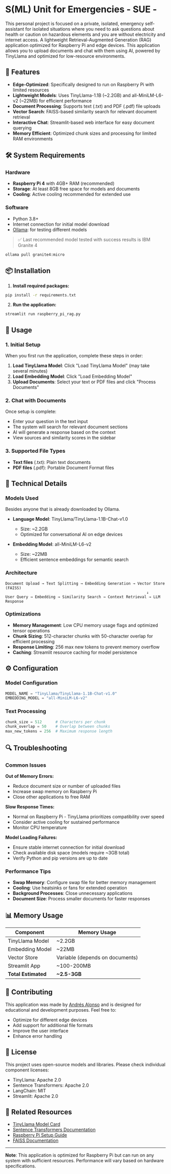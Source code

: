 
# S(ML) Unit for Emergencies - SUE -

This personal project is focused on a private, isolated, emergency self-assistant for isolated situations where you need to ask questions about health or caution on hazardous elements and you are without electricity and internet access.
A lightweight Retrieval-Augmented Generation (RAG) application optimized for Raspberry Pi and edge devices. This application allows you to upload documents and chat with them using AI, powered by TinyLlama and optimized for low-resource environments.

## 🚀 Features

- **Edge-Optimized**: Specifically designed to run on Raspberry Pi with limited resources
- **Lightweight Models**: Uses TinyLlama-1.1B (~2.2GB) and all-MiniLM-L6-v2 (~22MB) for efficient performance
- **Document Processing**: Supports text (.txt) and PDF (.pdf) file uploads
- **Vector Search**: FAISS-based similarity search for relevant document retrieval
- **Interactive Chat**: Streamlit-based web interface for easy document querying
- **Memory Efficient**: Optimized chunk sizes and processing for limited RAM environments

## 🛠️ System Requirements

### Hardware
- **Raspberry Pi 4** with 4GB+ RAM (recommended)
- **Storage**: At least 8GB free space for models and documents
- **Cooling**: Active cooling recommended for extended use

### Software
- Python 3.8+
- Internet connection for initial model download
- [Ollama](ollama.com): for testing different models

>✅ Last recommended model tested with success results is IBM Granite 4

```
ollama pull granite4:micro
``` 

## 📦 Installation

1. **Install required packages:**
```bash
pip install -r requirements.txt
```

2. **Run the application:**
```bash
streamlit run raspberry_pi_rag.py
```

## 🚀 Usage

### 1. Initial Setup

When you first run the application, complete these steps in order:

1. **Load TinyLlama Model**: Click "Load TinyLlama Model" (may take several minutes)
2. **Load Embedding Model**: Click "Load Embedding Model" 
3. **Upload Documents**: Select your text or PDF files and click "Process Documents"

### 2. Chat with Documents

Once setup is complete:
- Enter your question in the text input
- The system will search for relevant document sections
- AI will generate a response based on the context
- View sources and similarity scores in the sidebar

### 3. Supported File Types

- **Text files** (.txt): Plain text documents
- **PDF files** (.pdf): Portable Document Format files

## 🔧 Technical Details

### Models Used
Besides anyone that is already downloaded by Ollama.

- **Language Model**: TinyLlama/TinyLlama-1.1B-Chat-v1.0
  - Size: ~2.2GB
  - Optimized for conversational AI on edge devices
  
- **Embedding Model**: all-MiniLM-L6-v2
  - Size: ~22MB
  - Efficient sentence embeddings for semantic search

### Architecture

```
Document Upload → Text Splitting → Embedding Generation → Vector Store (FAISS)
                                                              ↓
User Query → Embedding → Similarity Search → Context Retrieval → LLM Response
```

### Optimizations

- **Memory Management**: Low CPU memory usage flags and optimized tensor operations
- **Chunk Sizing**: 512-character chunks with 50-character overlap for efficient processing
- **Response Limiting**: 256 max new tokens to prevent memory overflow
- **Caching**: Streamlit resource caching for model persistence

## ⚙️ Configuration

### Model Configuration
```python
MODEL_NAME = "TinyLlama/TinyLlama-1.1B-Chat-v1.0"
EMBEDDING_MODEL = "all-MiniLM-L6-v2"
```

### Text Processing
```python
chunk_size = 512      # Characters per chunk
chunk_overlap = 50    # Overlap between chunks
max_new_tokens = 256  # Maximum response length
```

## 🔍 Troubleshooting

### Common Issues

**Out of Memory Errors:**
- Reduce document size or number of uploaded files
- Increase swap memory on Raspberry Pi
- Close other applications to free RAM

**Slow Response Times:**
- Normal on Raspberry Pi - TinyLlama prioritizes compatibility over speed
- Consider active cooling for sustained performance
- Monitor CPU temperature

**Model Loading Failures:**
- Ensure stable internet connection for initial download
- Check available disk space (models require ~3GB total)
- Verify Python and pip versions are up to date

### Performance Tips

- **Swap Memory**: Configure swap file for better memory management
- **Cooling**: Use heatsinks or fans for extended operation
- **Background Processes**: Close unnecessary applications
- **Document Size**: Process smaller documents for faster responses

## 📊 Memory Usage

| Component | Memory Usage |
|-----------|--------------|
| TinyLlama Model | ~2.2GB |
| Embedding Model | ~22MB |
| Vector Store | Variable (depends on documents) |
| Streamlit App | ~100-200MB |
| **Total Estimated** | **~2.5-3GB** |

## 🤝 Contributing

This application was made by [Andrés Alonso](mailto:andres@cyberinsights.es) and is designed for educational and development purposes. Feel free to:
- Optimize for different edge devices
- Add support for additional file formats
- Improve the user interface
- Enhance error handling

## 📄 License

This project uses open-source models and libraries. Please check individual component licenses:
- TinyLlama: Apache 2.0
- Sentence Transformers: Apache 2.0
- LangChain: MIT
- Streamlit: Apache 2.0

## 🔗 Related Resources

- [TinyLlama Model Card](https://huggingface.co/TinyLlama/TinyLlama-1.1B-Chat-v1.0)
- [Sentence Transformers Documentation](https://www.sbert.net/)
- [Raspberry Pi Setup Guide](https://www.raspberrypi.org/documentation/)
- [FAISS Documentation](https://faiss.ai/)

---

**Note**: This application is optimized for Raspberry Pi but can run on any system with sufficient resources. Performance will vary based on hardware specifications.
